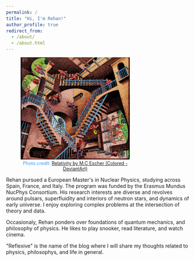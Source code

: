 ```yaml
---
permalink: /
title: "Hi, I'm Rehan!"
author_profile: true
redirect_from: 
  - /about/
  - /about.html
---
```


<figure style=" width: 300px; text-align: center;" class="align-right">
  <img src="/images/relativity.jpg" alt="Relativity by M.C Escher" width="400">
  <figcaption style="font-size: 0.9em; color: #3399ff;">
    Photo credit: <a href="https://www.deviantart.com/ozplasmic/art/Relativity-by-MC-Escher-in-colour-932899592">Relativity by M.C Escher (Colored - DeviantArt)</a>
  </figcaption>
</figure>


Rehan pursued a European Master's in Nuclear Physics, studying across Spain, France, and Italy. The program was funded by the Erasmus Mundus NucPhys Consortium. His research interests are diverse and revolves around pulsars, superfluidity and interiors of neutron stars, and dynamics of early universe. I enjoy exploring complex problems at the intersection of theory and data. 

Occasionaly, Rehan ponders over foundations of quantum mechanics, and philosophy of physics. He likes to play snooker, read literature, and watch cinema. 

"Reflexive" is the name of the blog where I will share my thoughts related to physics, philosophys, and life in general.


